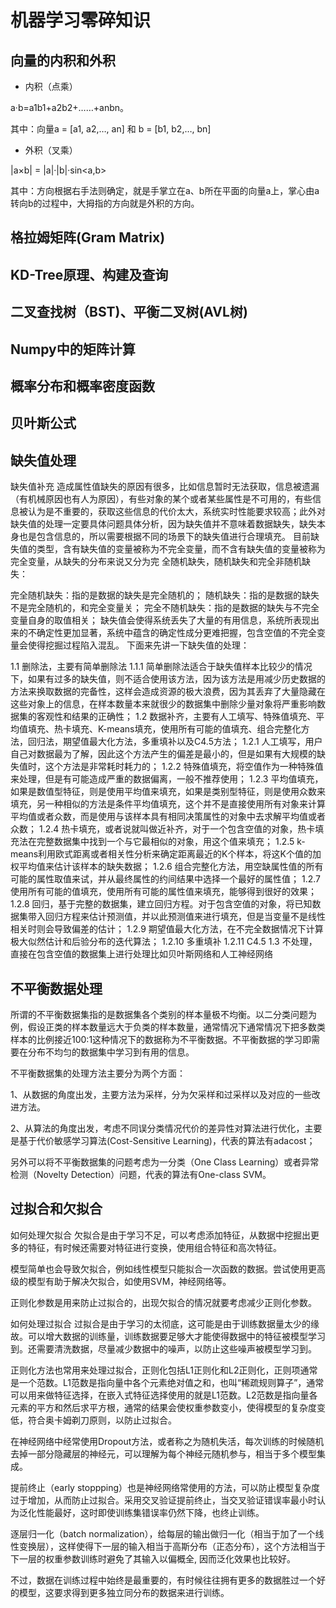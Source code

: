 # 机器学习零碎知识

## 向量的内积和外积

* 内积（点乘）

a·b=a1b1+a2b2+……+anbn。

其中：向量a = [a1, a2,…, an] 和 b = [b1, b2,…, bn]

* 外积（叉乘）

|a×b| = |a|·|b|·sin<a,b>

其中：方向根据右手法则确定，就是手掌立在a、b所在平面的向量a上，掌心由a转向b的过程中，大拇指的方向就是外积的方向。

## 格拉姆矩阵(Gram Matrix)

## KD-Tree原理、构建及查询

## 二叉查找树（BST)、平衡二叉树(AVL树)

## Numpy中的矩阵计算

## 概率分布和概率密度函数

## 贝叶斯公式

## 缺失值处理
缺失值补充 造成属性值缺失的原因有很多，比如信息暂时无法获取，信息被遗漏（有机械原因也有人为原因），有些对象的某个或者某些属性是不可用的，有些信息被认为是不重要的，获取这些信息的代价太大，系统实时性能要求较高；此外对缺失值的处理一定要具体问题具体分析，因为缺失值并不意味着数据缺失，缺失本身也是包含信息的，所以需要根据不同的场景下的缺失值进行合理填充。 目前缺失值的类型，含有缺失值的变量被称为不完全变量，而不含有缺失值的变量被称为完全变量，从缺失的分布来说又分为完 全随机缺失，随机缺失和完全非随机缺失：

完全随机缺失：指的是数据的缺失是完全随机的；
随机缺失：指的是数据的缺失不是完全随机的，和完全变量关；
完全不随机缺失：指的是数据的缺失与不完全变量自身的取值相关； 缺失值会使得系统丢失了大量的有用信息，系统所表现出来的不确定性更加显著，系统中蕴含的确定性成分更难把握，包含空值的不完全变量会使得挖掘过程陷入混乱。
下面来先讲一下缺失值的处理：

1.1 删除法，主要有简单删除法
1.1.1 简单删除法适合于缺失值样本比较少的情况下，如果有过多的缺失值，则不适合使用该方法，因为该方法是用减少历史数据的方法来换取数据的完备性，这样会造成资源的极大浪费，因为其丢弃了大量隐藏在这些对象上的信息，在样本数量本来就很少的数据集中删除少量对象将严重影响数据集的客观性和结果的正确性；
1.2 数据补齐，主要有人工填写、特殊值填充、平均值填充、热卡填充、K-means填充，使用所有可能的值填充、组合完整化方法，回归法，期望值最大化方法，多重填补以及C4.5方法；
1.2.1 人工填写，用户自己对数据最为了解，因此这个方法产生的偏差是最小的，但是如果有大规模的缺失值时，这个方法是非常耗时耗力的；
1.2.2 特殊值填充，将空值作为一种特殊值来处理，但是有可能造成严重的数据偏离，一般不推荐使用；
1.2.3 平均值填充，如果是数值型特征，则是使用平均值来填充，如果是类别型特征，则是使用众数来填充，另一种相似的方法是条件平均值填充，这个并不是直接使用所有对象来计算平均值或者众数，而是使用与该样本具有相同决策属性的对象中去求解平均值或者众数；
1.2.4 热卡填充，或者说就叫做近补齐，对于一个包含空值的对象，热卡填充法在完整数据集中找到一个与它最相似的对象，用这个值来填充；
1.2.5 k-means利用欧式距离或者相关性分析来确定距离最近的K个样本，将这K个值的加权平均值来估计该样本的缺失数据；
1.2.6 组合完整化方法，用空缺属性值的所有可能的属性取值来试，并从最终属性的约间结果中选择一个最好的属性值；
1.2.7 使用所有可能的值填充，使用所有可能的属性值来填充，能够得到很好的效果；
1.2.8 回归，基于完整的数据集，建立回归方程。对于包含空值的对象，将已知数据集带入回归方程来估计预测值，并以此预测值来进行填充，但是当变量不是线性相关时则会导致偏差的估计；
1.2.9 期望值最大化方法，在不完全数据情况下计算极大似然估计和后验分布的迭代算法；
1.2.10 多重填补
1.2.11 C4.5
1.3 不处理，直接在包含空值的数据集上进行处理比如贝叶斯网络和人工神经网络

## 不平衡数据处理

所谓的不平衡数据集指的是数据集各个类别的样本量极不均衡。以二分类问题为例，假设正类的样本数量远大于负类的样本数量，通常情况下通常情况下把多数类样本的比例接近100:1这种情况下的数据称为不平衡数据。不平衡数据的学习即需要在分布不均匀的数据集中学习到有用的信息。

不平衡数据集的处理方法主要分为两个方面：

1、从数据的角度出发，主要方法为采样，分为欠采样和过采样以及对应的一些改进方法。

2、从算法的角度出发，考虑不同误分类情况代价的差异性对算法进行优化，主要是基于代价敏感学习算法(Cost-Sensitive Learning)，代表的算法有adacost；

另外可以将不平衡数据集的问题考虑为一分类（One Class Learning）或者异常检测（Novelty Detection）问题，代表的算法有One-class SVM。

## 过拟合和欠拟合

如何处理欠拟合
欠拟合是由于学习不足，可以考虑添加特征，从数据中挖掘出更多的特征，有时候还需要对特征进行变换，使用组合特征和高次特征。

模型简单也会导致欠拟合，例如线性模型只能拟合一次函数的数据。尝试使用更高级的模型有助于解决欠拟合，如使用SVM，神经网络等。

正则化参数是用来防止过拟合的，出现欠拟合的情况就要考虑减少正则化参数。

如何处理过拟合
过拟合是由于学习的太彻底，这可能是由于训练数据量太少的缘故。可以增大数据的训练量，训练数据要足够大才能使得数据中的特征被模型学习到。还需要清洗数据，尽量减少数据中的噪声，以防止这些噪声被模型学习到。

正则化方法也常用来处理过拟合，正则化包括L1正则化和L2正则化，正则项通常是一个范数。L1范数是指向量中各个元素绝对值之和，也叫“稀疏规则算子”，通常可以用来做特征选择，在嵌入式特征选择使用的就是L1范数。L2范数是指向量各元素的平方和然后求平方根，通常的结果会使权重参数变小，使得模型的复杂度变低，符合奥卡姆剃刀原则，以防止过拟合。

在神经网络中经常使用Dropout方法，或者称之为随机失活，每次训练的时候随机去掉一部分隐藏层的神经元，可以理解为每个神经元随机参与，相当于多个模型集成。

提前终止（early stoppping）也是神经网络常使用的方法，可以防止模型复杂度过于增加，从而防止过拟合。采用交叉验证提前终止，当交叉验证错误率最小时认为泛化性能最好，这时即使训练集错误率仍然下降，也终止训练。

逐层归一化（batch normalization），给每层的输出做归一化（相当于加了一个线性变换层），这样使得下一层的输入相当于高斯分布（正态分布），这个方法相当于下一层的权重参数训练时避免了其输入以偏概全, 因而泛化效果也比较好。

不过，数据在训练过程中始终是最重要的，有时候往往拥有更多的数据胜过一个好的模型，这要求得到更多独立同分布的数据来进行训练。
